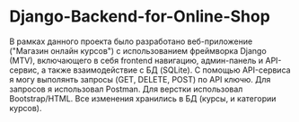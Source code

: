 # Django-Backend-for-Online-Shop
 
В рамках данного проекта было разработано веб-приложение ("Магазин онлайн курсов")  с использованием фреймворка Django (MTV), включающего в себя frontend навигацию, админ-панель и API-сервис, а также взаимодействие с БД (SQLite). 
С помощью API-сервиса я могу выполянть запросы (GET, DELETE, POST) по API ключю. Для запросов я использовал Postman. Для верстки использовал Bootstrap/HTML. Все изменения хранились в БД (курсы, и категории курсов).

